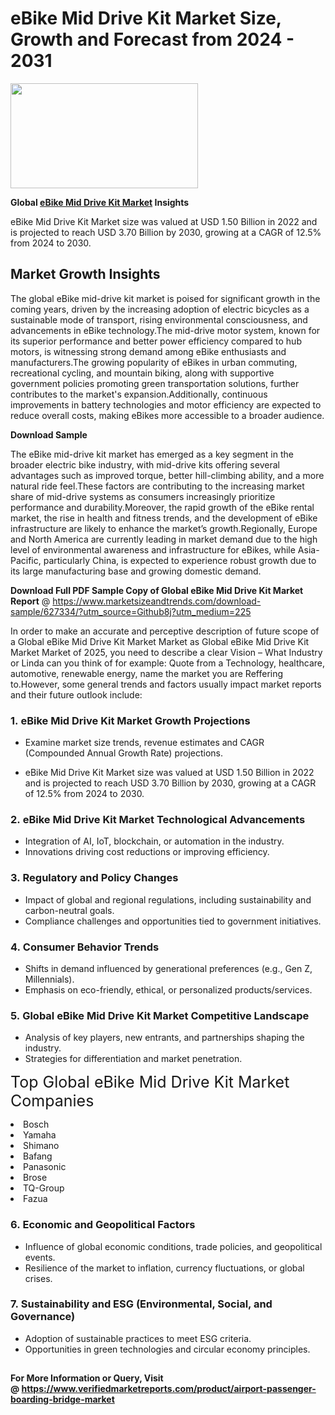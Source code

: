 <H1>eBike Mid Drive Kit Market Size, Growth and Forecast from 2024 - 2031</H1><img class="aligncenter size-medium wp-image-584254" src="https://thirdeyenews.in/wp-content/uploads/2024/09/Global-Market-Research-300x168.jpeg" alt="" width="300" height="168" /><p><strong>Global&nbsp;<a href="https://www.marketsizeandtrends.com/download-sample/627334/?utm_source=Github8j?utm_medium=225">eBike Mid Drive Kit Market</a> Insights</strong></p><p>eBike Mid Drive Kit Market size was valued at USD 1.50 Billion in 2022 and is projected to reach USD 3.70 Billion by 2030, growing at a CAGR of 12.5% from 2024 to 2030.</p><p><h2>Market Growth Insights</h2> <p>The global eBike mid-drive kit market is poised for significant growth in the coming years, driven by the increasing adoption of electric bicycles as a sustainable mode of transport, rising environmental consciousness, and advancements in eBike technology.The mid-drive motor system, known for its superior performance and better power efficiency compared to hub motors, is witnessing strong demand among eBike enthusiasts and manufacturers.The growing popularity of eBikes in urban commuting, recreational cycling, and mountain biking, along with supportive government policies promoting green transportation solutions, further contributes to the market's expansion.Additionally, continuous improvements in battery technologies and motor efficiency are expected to reduce overall costs, making eBikes more accessible to a broader audience.</p> <p><strong>Download Sample</strong></p> <p>The eBike mid-drive kit market has emerged as a key segment in the broader electric bike industry, with mid-drive kits offering several advantages such as improved torque, better hill-climbing ability, and a more natural ride feel.These factors are contributing to the increasing market share of mid-drive systems as consumers increasingly prioritize performance and durability.Moreover, the rapid growth of the eBike rental market, the rise in health and fitness trends, and the development of eBike infrastructure are likely to enhance the market’s growth.Regionally, Europe and North America are currently leading in market demand due to the high level of environmental awareness and infrastructure for eBikes, while Asia-Pacific, particularly China, is expected to experience robust growth due to its large manufacturing base and growing domestic demand.<p><span class=""><strong>Download Full PDF Sample Copy of Global eBike Mid Drive Kit Market Report</strong> @ <a href="https://www.marketsizeandtrends.com/download-sample/627334/?utm_source=Github8j?utm_medium=225" target="_blank">https://www.marketsizeandtrends.com/download-sample/627334/?utm_source=Github8j?utm_medium=225</a></span></p><p>In order to make an accurate and perceptive description of future scope of a Global&nbsp;eBike Mid Drive Kit Market Market as Global&nbsp;eBike Mid Drive Kit Market Market of 2025, you need to describe a clear Vision &ndash; What Industry or Linda can you think of for example: Quote from a Technology, healthcare, automotive, renewable energy, name the market you are Reffering to.However, some general trends and factors usually impact market reports and their future outlook include:</p><h3>1.&nbsp;<strong>eBike Mid Drive Kit Market Growth Projections</strong></h3><ul><li>Examine market size trends, revenue estimates and CAGR (Compounded Annual Growth Rate) projections.</li><li><p>eBike Mid Drive Kit Market size was valued at USD 1.50 Billion in 2022 and is projected to reach USD 3.70 Billion by 2030, growing at a CAGR of 12.5% from 2024 to 2030.</p></li></ul><h3>2.&nbsp;<strong>eBike Mid Drive Kit Market Technological Advancements</strong></h3><ul><li>Integration of AI, IoT, blockchain, or automation in the industry.</li><li>Innovations driving cost reductions or improving efficiency.</li></ul><h3>3.&nbsp;<strong>Regulatory and Policy Changes</strong></h3><ul><li>Impact of global and regional regulations, including sustainability and carbon-neutral goals.</li><li>Compliance challenges and opportunities tied to government initiatives.</li></ul><h3>4.&nbsp;<strong>Consumer Behavior Trends</strong></h3><ul><li>Shifts in demand influenced by generational preferences (e.g., Gen Z, Millennials).</li><li>Emphasis on eco-friendly, ethical, or personalized products/services.</li></ul><h3>5.&nbsp;<strong>Global eBike Mid Drive Kit Market Competitive Landscape</strong></h3><ul><li>Analysis of key players, new entrants, and partnerships shaping the industry.</li><li>Strategies for differentiation and market penetration.</li></ul><p data-pm-slice="1 1 []"><span style="color: inherit; font-family: inherit; font-size: 25px;">Top Global eBike Mid Drive Kit Market Companies</span></p><div class="" data-test-id=""><p><li>Bosch</li><li> Yamaha</li><li> Shimano</li><li> Bafang</li><li> Panasonic</li><li> Brose</li><li> TQ-Group</li><li> Fazua</li></p></div><h3>6.&nbsp;<strong>Economic and Geopolitical Factors</strong></h3><ul><li>Influence of global economic conditions, trade policies, and geopolitical events.</li><li>Resilience of the market to inflation, currency fluctuations, or global crises.</li></ul><h3>7.&nbsp;<strong>Sustainability and ESG (Environmental, Social, and Governance)</strong></h3><ul><li>Adoption of sustainable practices to meet ESG criteria.</li><li>Opportunities in green technologies and circular economy principles.</li></ul><h2><strong style="font-size: 14px;">For More Information or Query, Visit @&nbsp;</strong><a style="background-color: #ffffff; font-size: 14px;" href="https://www.marketsizeandtrends.com/report/ebike-mid-drive-kit-market/" target="_blank">https://www.verifiedmarketreports.com/product/airport-passenger-boarding-bridge-market</a></h2>